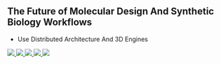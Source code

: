 ## The Future of Molecular Design And Synthetic Biology Workflows
 - Use Distributed Architecture And 3D Engines

<a href="https://protocol.ai">
<img src="https://koronaebola.github.io/2.png" />
</a>

<a href="https://nanome.ai/">
<img src="https://koronaebola.github.io/3.png" />
</a>

<a href="https://nanome.ai/">
<img src="https://koronaebola.github.io/4.png" />
</a>

<a href="https://www.collaborationspharma.com/megasyn">
<img src="https://koronaebola.github.io/5.png" />
</a>

<a href="https://youtu.be/1_mER5qmaVk">
<img src="https://koronaebola.github.io/tVrs.jpg" />
</a>

<!--

**Here are some ideas to get you started:**

🙋‍♀️ A short introduction - what is your organization all about?
🌈 Contribution guidelines - how can the community get involved?
👩‍💻 Useful resources - where can the community find your docs? Is there anything else the community should know?
🍿 Fun facts - what does your team eat for breakfast?
🧙 Remember, you can do mighty things with the power of [Markdown](https://docs.github.com/github/writing-on-github/getting-started-with-writing-and-formatting-on-github/basic-writing-and-formatting-syntax)
-->
